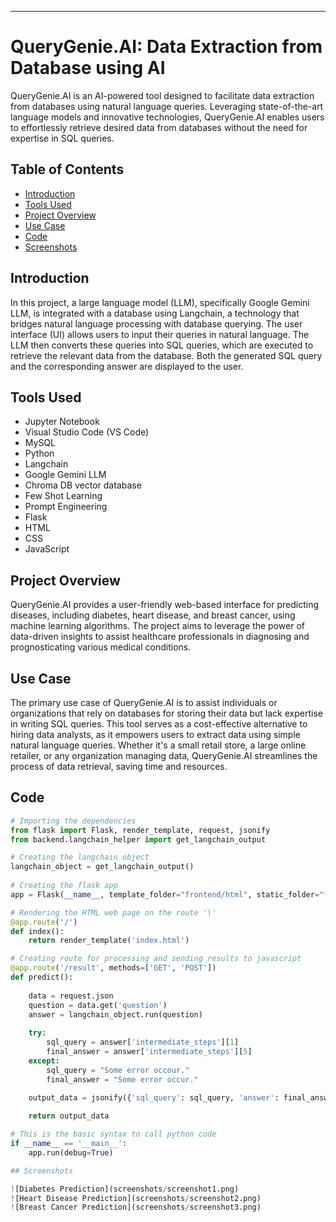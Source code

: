 
---

# QueryGenie.AI: Data Extraction from Database using AI

QueryGenie.AI is an AI-powered tool designed to facilitate data extraction from databases using natural language queries. Leveraging state-of-the-art language models and innovative technologies, QueryGenie.AI enables users to effortlessly retrieve desired data from databases without the need for expertise in SQL queries.

## Table of Contents

- [Introduction](#introduction)
- [Tools Used](#tools-used)
- [Project Overview](#project-overview)
- [Use Case](#use-case)
- [Code](#code)
- [Screenshots](#screenshots)

## Introduction

In this project, a large language model (LLM), specifically Google Gemini LLM, is integrated with a database using Langchain, a technology that bridges natural language processing with database querying. The user interface (UI) allows users to input their queries in natural language. The LLM then converts these queries into SQL queries, which are executed to retrieve the relevant data from the database. Both the generated SQL query and the corresponding answer are displayed to the user.

## Tools Used

- Jupyter Notebook
- Visual Studio Code (VS Code)
- MySQL
- Python
- Langchain
- Google Gemini LLM
- Chroma DB vector database
- Few Shot Learning
- Prompt Engineering
- Flask
- HTML
- CSS
- JavaScript

## Project Overview

QueryGenie.AI provides a user-friendly web-based interface for predicting diseases, including diabetes, heart disease, and breast cancer, using machine learning algorithms. The project aims to leverage the power of data-driven insights to assist healthcare professionals in diagnosing and prognosticating various medical conditions.

## Use Case

The primary use case of QueryGenie.AI is to assist individuals or organizations that rely on databases for storing their data but lack expertise in writing SQL queries. This tool serves as a cost-effective alternative to hiring data analysts, as it empowers users to extract data using simple natural language queries. Whether it's a small retail store, a large online retailer, or any organization managing data, QueryGenie.AI streamlines the process of data retrieval, saving time and resources.

## Code

```python
# Importing the dependencies 
from flask import Flask, render_template, request, jsonify
from backend.langchain_helper import get_langchain_output

# Creating the langchain object 
langchain_object = get_langchain_output()
 
# Creating the flask app   
app = Flask(__name__, template_folder="frontend/html", static_folder="frontend/css and js")

# Rendering the HTML web page on the route '\'
@app.route('/')
def index():
    return render_template('index.html')

# Creating route for processing and sending results to javascript
@app.route('/result', methods=['GET', 'POST'])
def predict():
    
    data = request.json
    question = data.get('question')
    answer = langchain_object.run(question)
    
    try:
        sql_query = answer['intermediate_steps'][1]
        final_answer = answer['intermediate_steps'][5]
    except:
        sql_query = "Some error occour."
        final_answer = "Some error occur."

    output_data = jsonify({'sql_query': sql_query, 'answer': final_answer})
    
    return output_data

# This is the basic syntax to call python code
if __name__ == '__main__':
    app.run(debug=True)

## Screenshots

![Diabetes Prediction](screenshots/screenshot1.png)
![Heart Disease Prediction](screenshots/screenshot2.png)
![Breast Cancer Prediction](screenshots/screenshot3.png)

